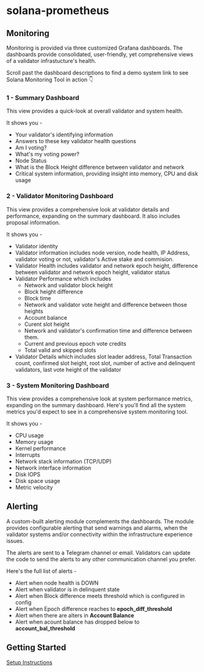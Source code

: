 # solana-prometheus

## Monitoring 

Monitoring is provided via three customized Grafana dashboards.  The dashboards provide consolidated, user-friendly, yet comprehensive views of a validator infrastucture's health.

Scroll past the dashboard descriptions to find a demo system link to see Solana Monitoring Tool in action 👇

### 1 - Summary Dashboard

This view provides a quick-look at overall validator and system health.

It shows you -

* Your validator's identifying information 
* Answers to these key validator health questions
* Am I voting?
* What's my voting power?
* Node Status 
* What is the Block Height difference between validator and network
* Critical system information, providing insight into memory, CPU and disk usage

### 2 - Validator Monitoring Dashboard

This view provides a comprehensive look at validator details and performance, expanding on the summary dashboard. It also includes proposal information.

It shows you -

* Validator identity 
* Validator information includes node version, node health, IP Address, validator voting or not, validator's Active stake and commision.
* Validator Health includes validator and network epoch height, difference between validator and network epoch height, validator status
* Validator Performance which includes
    - Network and validator block height 
    - Block height difference
    - Block time 
    - Network and validator vote height  and difference between those heights
    - Account balance
    - Curent slot height 
    - Network and validator's confirmation time and difference between them.
    - Current and previous epoch vote credits
    - Total valid and skipped slots
* Validator Details which includes slot leader address, Total Transaction count, confirmed slot height, root slot, number of active and delinquent validators, last vote height of the validator

### 3 - System Monitoring Dashboard

This view provides a comprehensive look at system performance metrics, expanding on the summary dashboard. Here's you'll find all the system metrics you'd expect to see in a comprehensive system monitoring tool.

It shows you -

* CPU usage
* Memory usage
* Kernel performance
* Interrupts
* Network stack information (TCP/UDP)
* Network interface information
* Disk IOPS
* Disk space usage
* Metric velocity

## Alerting 

A custom-built alerting module complements the dashboards. The module provides configurable alerting that send warnings and alarms, when the validator systems and/or connectivity within the infrastructure experience issues.

The alerts are sent to a Telegram channel or email. Validators can update the code to send the alerts to any other communication channel you prefer.

Here's the full list of alerts -

* Alert when node health is DOWN
* Alert when validator is in delinquent state
* Alert when Block difference meets threshold which is configured in config
* Alert when Epoch difference reaches to **epoch_diff_threshold**
* Alert when there are alters in **Account Balance**
* Alert when acount balance has dropped below to **account_bal_threshold**


## Getting Started

[Setup Instructions](./INSTRUCTIONS.md)

